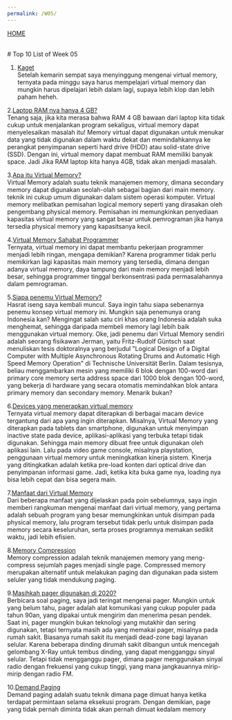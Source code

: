 ```yaml
---
permalink: /W05/
---
```

[HOME](../)

<br>
# Top 10 List of Week 05

1. [Kaget](https://akbarrafs.github.io/os202/W04/)<br>
Setelah kemarin sempat saya menyinggung mengenai virtual memory, ternyata pada minggu saya harus mempelajari virtual memory dan mungkin harus dipelajari lebih dalam lagi, supaya lebih klop dan lebih paham heheh.

2.[Laptop RAM nya hanya 4 GB?](https://searchstorage.techtarget.com/definition/virtual-memory)<br>
Tenang saja, jika kita merasa bahwa RAM 4 GB bawaan dari laptop kita tidak cukup untuk menjalankan program sekaligus, virtual memory dapat menyelesaikan masalah itu! Memory virtual dapat digunakan untuk menukar data yang tidak digunakan dalam waktu dekat dan memindahkannya ke perangkat penyimpanan seperti hard drive (HDD) atau solid-state drive (SSD). Dengan ini, virtual memory dapat membuat RAM memiliki banyak space. Jadi Jika RAM laptop kita hanya 4GB, tidak akan menjadi masalah.

3.[Apa itu Virtual Memory?](https://searchstorage.techtarget.com/definition/virtual-memory)<br>
Virtual Memory adalah suatu teknik manajemen memory, dimana secondary memory dapat digunakan seolah-olah sebagai bagian dari main memory. teknik ini cukup umum digunakan dalam sistem operasi komputer. Virtual memory melibatkan pemisahan logical memory seperti yang dirasakan oleh pengembang physical memory. Pemisahan ini memungkinkan penyediaan kapasitas virtual memory yang sangat besar untuk pemrograman jika hanya tersedia physical memory yang kapasitsanya kecil.

4.[Virtual Memory Sahabat Programmer](https://www.academia.edu/42880365/Operating_System_Concepts_10th_Edition)<br>
Ternyata, virtual memory ini dapat membantu pekerjaan programmer menjadi lebih ringan, mengapa demikian? Karena programmer tidak perlu memikirkan lagi kapasitas main memory yang tersedia, dimana dengan adanya virtual memory, daya tampung dari  main memory menjadi lebih besar, sehingga programmer tinggal berkonsentrasi pada permasalahannya dalam pemrograman.

5.[Siapa penemu Virtual Memory?](https://networkencyclopedia.com/virtual-memory/)<br>
Hasrat iseng saya kembali muncul. Saya ingin tahu siapa sebenarnya penemu konsep virtual memory ini. Mungkin saja penemunya orang Indonesia kan? Mengingat salah satu ciri khas orang Indonesia adalah suka menghemat, sehingga daripada membeli memory lagi lebih baik menggunakan virtual memory. Oke, jadi penemu dari Virtual Memory sendiri adalah seorang fisikawan Jerman, yaitu Fritz-Rudolf Güntsch saat menuliskan tesis doktoralnya yang berjudul "Logical Design of a Digital Computer with Multiple Asynchronous Rotating Drums and Automatic High Speed Memory Operation" di Technische Universität Berlin. Dalam tesisnya, beliau menggambarkan mesin yang memiliki 6 blok dengan 100-word dari primary core memory serta address space dari 1000 blok dengan 100-word, yang bekerja di hardware yang secara otomatis memindahkan blok antara primary memory dan secondary memory. Menarik bukan?

6.[Devices yang menerapkan virtual memory](https://classroom.synonym.com/devices-use-virtual-memory-16358.html)<br>
Ternyata virtual memory dapat diterapkan di berbagai macam device tergantung dari apa yang ingin diterapkan. Misalnya, Virtual Memory yang diterapkan pada tablets dan smartphone, digunakan untuk menyimpan inactive state pada device, aplikasi-aplikasi yang terbuka tetapi tidak digunakan. Sehingga main memory dibuat free untuk digunakan oleh aplikasi lain. Lalu pada video game console, misalnya playstation, penggunaan virtual memory untuk meningkatkan kinerja sistem. Kinerja yang ditingkatkan adalah ketika pre-load konten dari optical drive dan penyimpanan informasi game. Jadi, ketika kita buka game nya, loading nya bisa lebih cepat dan bisa segera main.

7.[Manfaat dari Virtual Memory](https://www.academia.edu/42880365/Operating_System_Concepts_10th_Edition)<br>
Dari beberapa manfaat yang dijelaskan pada poin sebelumnya, saya ingin memberi rangkuman mengenai manfaat dari virtual memory, yang pertama adalah sebuah program yang besar memungkinkan untuk disimpan pada physical memory, lalu program tersebut tidak perlu untuk disimpan pada memory secara keseluruhan, serta proses programnya memakan sedikit waktu, jadi lebih efisien.

8.[Memory Compression](https://www.academia.edu/42880365/Operating_System_Concepts_10th_Edition)<br>
Memory compression adalah teknik manajemen memory yang meng-compress sejumlah pages menjadi single page. Compressed memory merupakan alternatif untuk melakukan paging dan digunakan pada sistem seluler yang tidak mendukung paging.

9.[Masihkah pager digunakan di 2020?](https://www.thehealthy.com/healthcare/doctors/hospital-pagers/)<br>
Berbicara soal paging, saya jadi teringat mengenai pager. Mungkin untuk yang belum tahu, pager adalah alat komunikasi yang cukup populer pada tahun 90an, yang dipakai untuk mengirim dan menerima pesan pendek. Saat ini, pager mungkin bukan teknologi yang mutakhir dan sering digunakan, tetapi ternyata masih ada yang memakai pager, misalnya pada rumah sakit. Biasanya rumah sakit itu menjadi dead-zone bagi layanan selular. Karena beberapa dinding dirumah sakit dibangun untuk mencegah gelombang X-Ray untuk tembus dinding, yang dapat mengganggu sinyal selular. Tetapi tidak mengganggu pager, dimana pager menggunakan sinyal radio dengan frekuensi yang cukup tinggi, yang mana jangkauannya mirip-mirip dengan radio FM.

10.[Demand Paging](https://www.academia.edu/42880365/Operating_System_Concepts_10th_Edition)<br>
Demand paging adalah suatu teknik dimana page dimuat hanya ketika terdapat permintaan selama eksekusi program. Dengan demikian, page yang tidak pernah diminta tidak akan pernah dimuat kedalam memory
